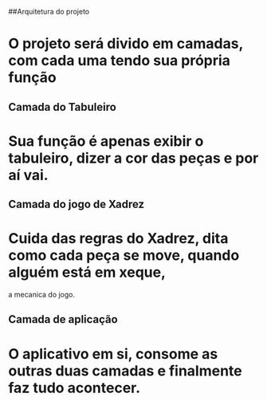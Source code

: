 ##Arquitetura do projeto

# O projeto será divido em camadas, com cada uma tendo sua própria função

## Camada do Tabuleiro

# Sua função é apenas exibir o tabuleiro, dizer a cor das peças e por aí vai.

## Camada do jogo de Xadrez

# Cuida das regras do Xadrez, dita como cada peça se move, quando alguém está em xeque,
a mecanica do jogo.

## Camada de aplicação
 
# O aplicativo em si, consome as outras duas camadas e finalmente faz tudo acontecer.